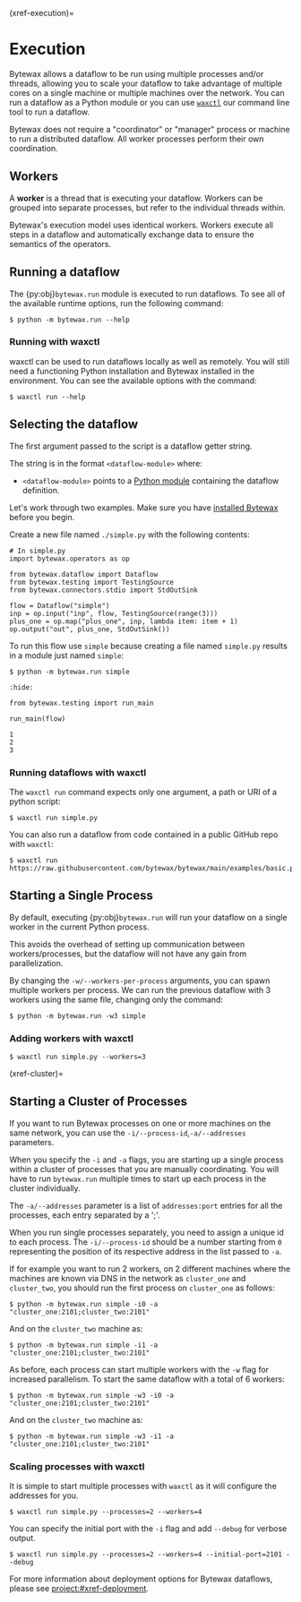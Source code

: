 (xref-execution)=
# Execution

Bytewax allows a dataflow to be run using multiple processes and/or
threads, allowing you to scale your dataflow to take advantage of
multiple cores on a single machine or multiple machines over the
network. You can run a dataflow as a Python module or you can use
[`waxctl`](#xref-waxctl) our command line tool to
run a dataflow.

Bytewax does not require a "coordinator" or "manager" process or
machine to run a distributed dataflow. All worker processes perform
their own coordination.

## Workers

A **worker** is a thread that is executing your dataflow. Workers can
be grouped into separate processes, but refer to the individual
threads within.

Bytewax's execution model uses identical workers. Workers execute all
steps in a dataflow and automatically exchange data to ensure the
semantics of the operators.

## Running a dataflow

The {py:obj}`bytewax.run` module is executed to run dataflows. To see
all of the available runtime options, run the following command:

```console
$ python -m bytewax.run --help
```

### Running with waxctl

waxctl can be used to run dataflows locally as well as remotely.
You will still need a functioning Python installation and
Bytewax installed in the environment.
You can see the available options with the command:

```console
$ waxctl run --help
```

## Selecting the dataflow

The first argument passed to the script is a dataflow getter string.

The string is in the format `<dataflow-module>` where:

- `<dataflow-module>` points to a [Python
   module](inv:python#tutorial/modules) containing the dataflow
   definition.

Let's work through two examples. Make sure you have [installed
Bytewax](#xref-installing) before you begin.

Create a new file named `./simple.py` with the following contents:

```{testcode}
# In simple.py
import bytewax.operators as op

from bytewax.dataflow import Dataflow
from bytewax.testing import TestingSource
from bytewax.connectors.stdio import StdOutSink

flow = Dataflow("simple")
inp = op.input("inp", flow, TestingSource(range(3)))
plus_one = op.map("plus_one", inp, lambda item: item + 1)
op.output("out", plus_one, StdOutSink())
```

To run this flow use `simple` because creating a file named
`simple.py` results in a module just named `simple`:

```console
$ python -m bytewax.run simple
```

```{testcode}
:hide:

from bytewax.testing import run_main

run_main(flow)
```

```{testoutput}
1
2
3
```

### Running dataflows with waxctl

The `waxctl run` command expects only one argument, a path or URI of a python script:

```console
$ waxctl run simple.py
```

You can also run a dataflow from code contained in a public GitHub repo with `waxctl`:

```console
$ waxctl run https://raw.githubusercontent.com/bytewax/bytewax/main/examples/basic.py
```

## Starting a Single Process

By default, executing {py:obj}`bytewax.run` will run your dataflow on
a single worker in the current Python process.

This avoids the overhead of setting up communication between
workers/processes, but the dataflow will not have any gain from
parallelization.

By changing the `-w/--workers-per-process` arguments, you can spawn
multiple workers per process. We can run the previous dataflow with 3
workers using the same file, changing only the command:

```console
$ python -m bytewax.run -w3 simple
```

### Adding workers with waxctl

```console
$ waxctl run simple.py --workers=3
```

(xref-cluster)=
## Starting a Cluster of Processes

If you want to run Bytewax processes on one or more machines on the
same network, you can use the `-i/--process-id`,`-a/--addresses`
parameters.

When you specify the `-i` and `-a` flags, you are starting up a single
process within a cluster of processes that you are manually
coordinating. You will have to run `bytewax.run` multiple times to
start up each process in the cluster individually.

The `-a/--addresses` parameter is a list of `addresses:port` entries
for all the processes, each entry separated by a ';'.

When you run single processes separately, you need to assign a unique
id to each process. The `-i/--process-id` should be a number starting
from `0` representing the position of its respective address in the
list passed to `-a`.

If for example you want to run 2 workers, on 2 different machines
where the machines are known via DNS in the network as `cluster_one`
and `cluster_two`, you should run the first process on `cluster_one`
as follows:

```console
$ python -m bytewax.run simple -i0 -a "cluster_one:2101;cluster_two:2101"
```

And on the `cluster_two` machine as:

```console
$ python -m bytewax.run simple -i1 -a "cluster_one:2101;cluster_two:2101"
```

As before, each process can start multiple workers with the `-w` flag
for increased parallelism. To start the same dataflow with a total of
6 workers:

```console
$ python -m bytewax.run simple -w3 -i0 -a "cluster_one:2101;cluster_two:2101"
```

And on the `cluster_two` machine as:

```console
$ python -m bytewax.run simple -w3 -i1 -a "cluster_one:2101;cluster_two:2101"
```

### Scaling processes with waxctl

It is simple to start multiple processes with `waxctl` as it will configure
the addresses for you.

```console
$ waxctl run simple.py --processes=2 --workers=4
```

You can specify the initial port with the `-i` flag and add `--debug` for
verbose output.

```console
$ waxctl run simple.py --processes=2 --workers=4 --initial-port=2101 --debug
```

For more information about deployment options for Bytewax dataflows,
please see <project:#xref-deployment>.
